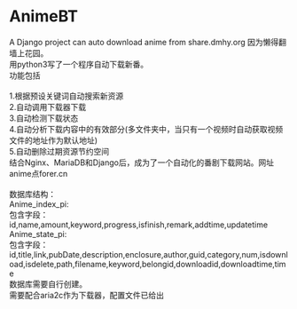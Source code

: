 # AnimeBT
A Django project can auto download anime from share.dmhy.org
因为懒得翻墙上花园。<br>
用python3写了一个程序自动下载新番。<br>
功能包括<br>
<br>
1.根据预设关键词自动搜索新资源<br>
2.自动调用下载器下载<br>
3.自动检测下载状态<br>
4.自动分析下载内容中的有效部分(多文件夹中，当只有一个视频时自动获取视频文件的地址作为默认地址)<br>
5.自动删除过期资源节约空间<br>
结合Nginx、MariaDB和Django后，成为了一个自动化的番剧下载网站。网址 anime点forer.cn<br>
<br>
数据库结构：<br>
Anime_index_pi:<br>
包含字段：id,name,amount,keyword,progress,isfinish,remark,addtime,updatetime<br>
Anime_state_pi:<br>
包含字段：id,title,link,pubDate,description,enclosure,author,guid,category,num,isdownload,isdelete,path,filename,keyword,belongid,downloadid,downloadtime,time<br>
数据库需要自行创建。<br>
需要配合aria2c作为下载器，配置文件已给出
